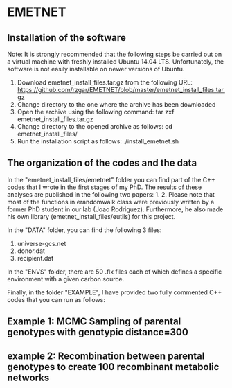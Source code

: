 # EMETNET
## Installation of the software
Note: It is strongly recommended that the following steps be carried out on a virtual
machine with freshly installed Ubuntu 14.04 LTS. Unfortunately, the software is not easily installable on newer versions of Ubuntu.
1. Download emetnet_install_files.tar.gz from the following URL:
https://github.com/rzgar/EMETNET/blob/master/emetnet_install_files.tar.gz
2. Change directory to the one where the archive has been downloaded
3. Open the archive using the following command:
tar zxf emetnet_install_files.tar.gz
4. Change directory to the opened archive as follows:
cd emetnet_install_files/
5. Run the installation script as follows:
./install_emetnet.sh

## The organization of the codes and the data
In the "emetnet_install_files/emetnet" folder you can find part of the C++ codes that I wrote in the first stages of my PhD. The results of these analyses are published in the following two papers:
1.
2.
Please note that most of the functions in erandomwalk class were previously written by a former PhD student in our lab (Joao Rodriguez). Furthermore, he also made his own library (emetnet_install_files/eutils) for this project. 

In the "DATA" folder, you can find the following 3 files:
1. universe-gcs.net
2. donor.dat
3. recipient.dat

In the "ENVS" folder, there are 50 .flx files each of which defines a specific environment with a given carbon source.

Finally, in the folder "EXAMPLE", I have provided two fully commented C++ codes that you can run as follows:

## Example 1: MCMC Sampling of parental genotypes with genotypic distance=300
## example 2: Recombination between parental genotypes to create 100 recombinant metabolic networks
